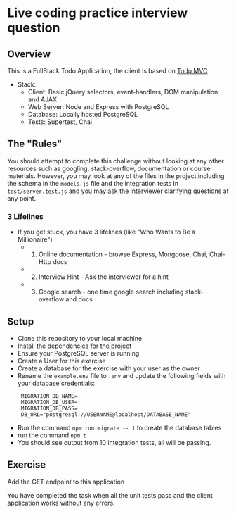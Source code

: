 Live coding practice interview question
=======================================

## Overview

This is a FullStack Todo Application, the client is based on [Todo MVC](http://todomvc.com/)

- Stack:
  - Client: Basic jQuery selectors, event-handlers, DOM manipulation and AJAX
  - Web Server: Node and Express with PostgreSQL 
  - Database: Locally hosted PostgreSQL 
  - Tests: Supertest, Chai

## The "Rules"

You should attempt to complete this challenge without looking at any other resources such as googling, stack-overflow, documentation or course materials. However, you may look at any of the files in the project including the schema in the `models.js` file and the integration tests in `test/server.test.js` and you may ask the interviewer clarifying questions at any point.

### 3 Lifelines

- If you get stuck, you have 3 lifelines (like "Who Wants to Be a Millionaire")
  - 1) Online documentation - browse Express, Mongoose, Chai, Chai-Http docs
  - 2) Interview Hint - Ask the interviewer for a hint
  - 3) Google search - one time google search including stack-overflow and docs

## Setup
- Clone this repository to your local machine
- Install the dependencies for the project
- Ensure your PostgreSQL server is running
- Create a User for this exercise
- Create a database for the exercise with your user as the owner
- Rename the `example.env` file to `.env` and update the following fields with your database credentials:
  ```
   MIGRATION_DB_NAME=
   MIGRATION_DB_USER=
   MIGRATION_DB_PASS=
   DB_URL="postgresql://USERNAME@localhost/DATABASE_NAME"
  ```
- Run the command `npm run migrate -- 1` to create the database tables
- run the command `npm t`
- You should see output from 10 integration tests, all will be passing.

## Exercise
Add the GET endpoint to this application


You have completed the task when all the unit tests pass and the client application works without any errors.
